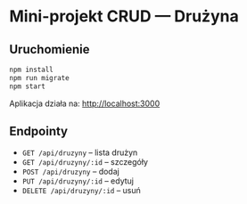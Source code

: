 # Mini-projekt CRUD — Drużyna

## Uruchomienie
```bash
npm install
npm run migrate
npm start
```
Aplikacja działa na: [http://localhost:3000](http://localhost:3000)

## Endpointy
- `GET /api/druzyny` – lista drużyn  
- `GET /api/druzyny/:id` – szczegóły  
- `POST /api/druzyny` – dodaj  
- `PUT /api/druzyny/:id` – edytuj  
- `DELETE /api/druzyny/:id` – usuń  
